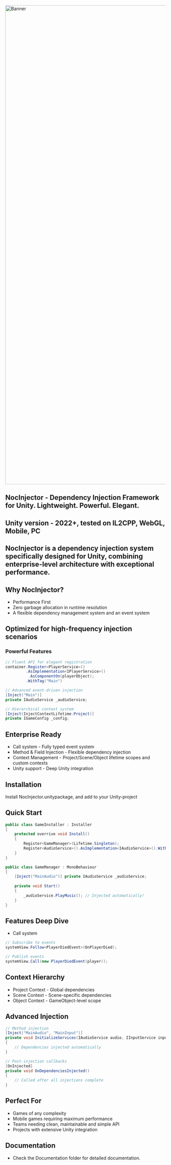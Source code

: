 
<img width="4200" height="1500" alt="Banner" src="https://github.com/user-attachments/assets/b20de985-8594-4682-a6de-63b946088e04" />


## NocInjector - Dependency Injection Framework for Unity. Lightweight. Powerful. Elegant.
## Unity version - 2022+, tested on IL2CPP, WebGL, Mobile, PC

## NocInjector is a dependency injection system specifically designed for Unity, combining enterprise-level architecture with exceptional performance.

## Why NocInjector?
- Performance First
- Zero garbage allocation in runtime resolution
- A flexible dependency management system and an event system

## Optimized for high-frequency injection scenarios

### Powerful Features
```csharp
// Fluent API for elegant registration
container.Register<PlayerService>()
         .AsImplementation<IPlayerService>()
          .AsComponentOn(playerObject);
         .WithTag("Main")

// Advanced event-driven injection
[Inject("Main")]
private IAudioService _audioService;

// Hierarchical context system
[Inject(InjectContextLifetime.Project)]
private IGameConfig _config;
```
## Enterprise Ready
- Call system - Fully typed event system
- Method & Field Injection - Flexible dependency injection
- Context Management - Project/Scene/Object lifetime scopes and custom contexts
- Unity support - Deep Unity integration

## Installation
Install NocInjector.unitypackage, and add to your Unity-project

## Quick Start
```csharp
public class GameInstaller : Installer
{
    protected overrive void Install()
    {
        Register<GameManager>(Lifetime.Singleton);
        Register<AudioService>().AsImplementation<IAudioService>().WithTag("MainAudio");
    }
}

public class GameManager : MonoBehaviour
{
    [Inject("MainAudio")] private IAudioService _audioService;
    
    private void Start()
    {
        _audioService.PlayMusic(); // Injected automatically!
    }
}
```
## Features Deep Dive
- Call system
```csharp
// Subscribe to events
systemView.Follow<PlayerDiedEvent>(OnPlayerDied);

// Publish events  
systemView.Call(new PlayerDiedEvent(player));
```
## Context Hierarchy
- Project Context - Global dependencies
- Scene Context - Scene-specific dependencies
- Object Context - GameObject-level scope

## Advanced Injection
```csharp
// Method injection
[Inject("MainAudio", "MainInput")]
private void InitializeServices(IAudioService audio, IInputService input)
{
    // Dependencies injected automatically
}

// Post-injection callbacks
[OnInjected]
private void OnDependenciesInjected()
{
    // Called after all injections complete
}
```

## Perfect For
- Games of any complexity
- Mobile games requiring maximum performance
- Teams needing clean, maintainable and simple API
- Projects with extensive Unity integration

## Documentation
- Check the Documentation folder for detailed documentation.
